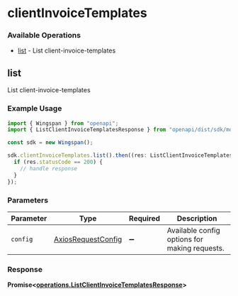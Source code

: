 # clientInvoiceTemplates

### Available Operations

* [list](#list) - List client-invoice-templates

## list

List client-invoice-templates

### Example Usage

```typescript
import { Wingspan } from "openapi";
import { ListClientInvoiceTemplatesResponse } from "openapi/dist/sdk/models/operations";

const sdk = new Wingspan();

sdk.clientInvoiceTemplates.list().then((res: ListClientInvoiceTemplatesResponse) => {
  if (res.statusCode == 200) {
    // handle response
  }
});
```

### Parameters

| Parameter                                                    | Type                                                         | Required                                                     | Description                                                  |
| ------------------------------------------------------------ | ------------------------------------------------------------ | ------------------------------------------------------------ | ------------------------------------------------------------ |
| `config`                                                     | [AxiosRequestConfig](https://axios-http.com/docs/req_config) | :heavy_minus_sign:                                           | Available config options for making requests.                |


### Response

**Promise<[operations.ListClientInvoiceTemplatesResponse](../../models/operations/listclientinvoicetemplatesresponse.md)>**

